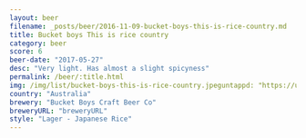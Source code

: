```yaml
---
layout: beer
filename: _posts/beer/2016-11-09-bucket-boys-this-is-rice-country.md
title: Bucket boys This is rice country
category: beer
score: 6
beer-date: "2017-05-27"
desc: "Very light. Has almost a slight spicyness"
permalink: /beer/:title.html
img: /img/list/bucket-boys-this-is-rice-country.jpeguntappd: "https://untappd.com/b/bucket-boys-craft-beer-co-this-is-rice-country/2037792"
country: "Australia"
brewery: "Bucket Boys Craft Beer Co"
breweryURL: "breweryURL"
style: "Lager - Japanese Rice"
---
```

